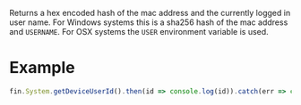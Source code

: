Returns a hex encoded hash of the mac address and the currently logged in user name.
For Windows systems this is a sha256 hash of the mac address and `USERNAME`.
For OSX systems the `USER` environment variable is used.
# Example
```js
fin.System.getDeviceUserId().then(id => console.log(id)).catch(err => console.log(err));
```
